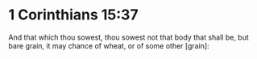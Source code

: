 # 1 Corinthians 15:37

And that which thou sowest, thou sowest not that body that shall be, but bare grain, it may chance of wheat, or of some other [grain]: